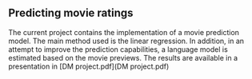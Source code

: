 ## Predicting movie ratings

The current project contains the implementation of a movie prediction model. The main method used is the linear regression. In addition, in an attempt to improve the prediction capabilities, a language model is estimated based on the movie previews. The results are available in a presentation in [DM project.pdf](DM project.pdf)